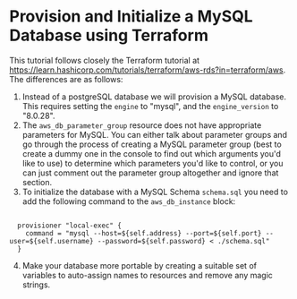 # Provision and Initialize a MySQL Database using Terraform
This tutorial follows closely the Terraform tutorial at https://learn.hashicorp.com/tutorials/terraform/aws-rds?in=terraform/aws. The differences are as follows:
1. Instead of a postgreSQL database we will provision a MySQL database. This requires setting the ``engine`` to "mysql", and the ``engine_version`` to "8.0.28".
2. The ``aws_db_parameter_group`` resource does not have appropriate parameters for MySQL. You can either talk about parameter groups and go through the process of creating a MySQL parameter group (best to create a dummy one in the console to find out which arguments you'd like to use) to determine which parameters you'd like to control, or you can just comment out the parameter group altogether and ignore that section.
3. To initialize the database with a MySQL Schema ``schema.sql`` you need to add the following command to the ``aws_db_instance`` block:

```

  provisioner "local-exec" {
    command = "mysql --host=${self.address} --port=${self.port} --user=${self.username} --password=${self.password} < ./schema.sql"
  }
  ```
  4. Make your database more portable by creating a suitable set of variables to auto-assign names to resources and remove any magic strings. 
